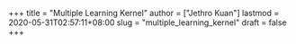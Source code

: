 +++
title = "Multiple Learning Kernel"
author = ["Jethro Kuan"]
lastmod = 2020-05-31T02:57:11+08:00
slug = "multiple_learning_kernel"
draft = false
+++

